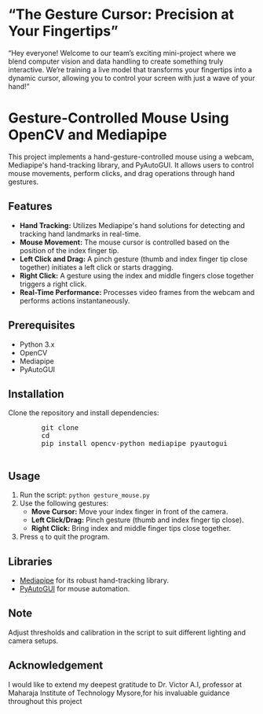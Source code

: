 # 	“The Gesture Cursor: Precision at Your Fingertips”
“Hey everyone! Welcome to our team’s exciting mini-project where we blend computer vision and data handling to create something truly interactive. We’re training a live model that transforms your fingertips into a dynamic cursor, allowing you to control your screen with just a wave of your hand!”
<img src="https://miro.medium.com/v2/resize:fit:1400/0*OfoZ60WfklcJji7O.jpg" alt="" />
<!DOCTYPE html>
<html lang="en">
<head>
    <meta charset="UTF-8">
    <meta name="viewport" content="width=device-width, initial-scale=1.0">

</head>
<body>
    <h1>Gesture-Controlled Mouse Using OpenCV and Mediapipe</h1>
    <p>This project implements a hand-gesture-controlled mouse using a webcam, Mediapipe's hand-tracking library, and PyAutoGUI. It allows users to control mouse movements, perform clicks, and drag operations through hand gestures.</p>
    
   <h2>Features</h2>
    <ul>
        <li><strong>Hand Tracking:</strong> Utilizes Mediapipe's hand solutions for detecting and tracking hand landmarks in real-time.</li>
        <li><strong>Mouse Movement:</strong> The mouse cursor is controlled based on the position of the index finger tip.</li>
        <li><strong>Left Click and Drag:</strong> A pinch gesture (thumb and index finger tip close together) initiates a left click or starts dragging.</li>
        <li><strong>Right Click:</strong> A gesture using the index and middle fingers close together triggers a right click.</li>
        <li><strong>Real-Time Performance:</strong> Processes video frames from the webcam and performs actions instantaneously.</li>
    </ul>

  <h2>Prerequisites</h2>
    <ul>
        <li>Python 3.x</li>
        <li>OpenCV</li>
        <li>Mediapipe</li>
        <li>PyAutoGUI</li>
    </ul>

  <h2>Installation</h2>
    <p>Clone the repository and install dependencies:</p>
    <pre>
        git clone <repository-link>
        cd <repository-folder>
        pip install opencv-python mediapipe pyautogui
    </pre>

   <h2>Usage</h2>
    <ol>
        <li>Run the script: <code>python gesture_mouse.py</code></li>
        <li>Use the following gestures:
            <ul>
                <li><strong>Move Cursor:</strong> Move your index finger in front of the camera.</li>
                <li><strong>Left Click/Drag:</strong> Pinch gesture (thumb and index finger tip close).</li>
                <li><strong>Right Click:</strong> Bring index and middle finger tips close together.</li>
            </ul>
        </li>
        <li>Press <code>q</code> to quit the program.</li>
    </ol>

   <h2>Libraries</h2>
    <ul>
        <li><a href="https://mediapipe.dev/">Mediapipe</a> for its robust hand-tracking library.</li>
        <li><a href="https://pyautogui.readthedocs.io/">PyAutoGUI</a> for mouse automation.</li>
    </ul>

  <h2>Note</h2>
    <p>Adjust thresholds and calibration in the script to suit different lighting and camera setups.</p>
</body>
</html>
<h2>Acknowledgement</h2

I would like to extend my deepest gratitude to Dr. Victor A.I, professor at Maharaja Institute of Technology Mysore,for his invaluable guidance throughout this project


